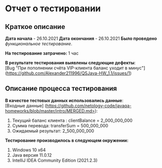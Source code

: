 # **Отчет о тестировании**
## **Краткое описание**
**Дата начала** - 26.10.2021
**Дата окончания** -  26.10.2021
**Было проведено** _функциональное тестирование_.

**На тестирование затрачено:** 1 час

**В результате тестирования выявлены следующие дефекты**:  
[Bug "При пополнении счёта VIP-клиента баланс уходит в минус"] (https://github.com/Alexander211996/QSJava-HW_1.1/issues/1)

## **Описание процесса тестирования**
**В качестве тестовых данных использовались данные**:   
[Входные данные] (https://github.com/netology-code/javaqa-homeworks/blob/master/intro/MERGED.md>):
1. Текущий баланс клиента : clientBalance = 2_000_000_000
1. Сумма перевода: transferSum = 500_000_000
1. Ожидаемый результат: 2_500_000_000

**Тестирование производилось в следующем окружении:**
1. Windows 10 x64
1. Java версия 11.0.12
1. IntelliJ IDEA Community Edition (2021.2.3)